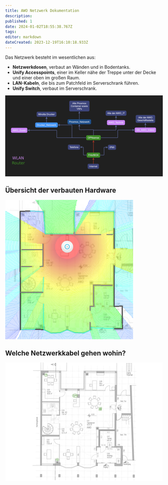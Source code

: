 ```yaml
---
title: AWO Netzwerk Dokumentation
description: 
published: 1
date: 2024-01-02T18:55:38.767Z
tags: 
editor: markdown
dateCreated: 2023-12-19T16:10:18.933Z
---
```


Das Netzwerk besteht im wesentlichen aus:
- **Netzwerkdosen**, verbaut an Wänden und in Bodentanks.
- **Unify Accesspoints**, einer im Keller nähe der Treppe unter der Decke und einer oben im großen Raum.
- **LAN-Kabeln**, die bis zum Patchfeld im Serverschrank führen.
- **Unify Switch**, verbaut im Serverschrank.

![awo_netzwerk.png](/awo_netzwerk.png)
## Übersicht der verbauten Hardware
![unifi_karte.png](/unifi_karte.png)

## Welche Netzwerkkabel gehen wohin?
![patchfeld_nummerierung.jpg](/patchfeld_nummerierung.jpg)


